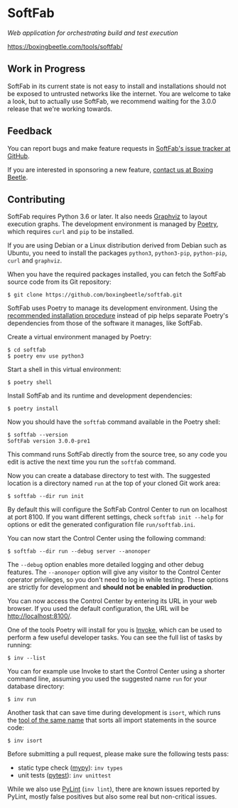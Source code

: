 SoftFab
=======

*Web application for orchestrating build and test execution*

<https://boxingbeetle.com/tools/softfab/>

Work in Progress
----------------

SoftFab in its current state is not easy to install and installations should not be exposed to untrusted networks like the internet. You are welcome to take a look, but to actually use SoftFab, we recommend waiting for the 3.0.0 release that we're working towards.

Feedback
--------

You can report bugs and make feature requests in [SoftFab's issue tracker at GitHub](https://github.com/boxingbeetle/softfab/issues).

If you are interested in sponsoring a new feature, [contact us at Boxing Beetle](https://boxingbeetle.com/contact/).

Contributing
------------

SoftFab requires Python 3.6 or later. It also needs [Graphviz](http://graphviz.org/) to layout execution graphs. The development environment is managed by [Poetry](https://poetry.eustace.io/), which requires `curl` and `pip` to be installed.

If you are using Debian or a Linux distribution derived from Debian such as Ubuntu, you need to install the packages `python3`, `python3-pip`, `python-pip`, `curl` and `graphviz`.

When you have the required packages installed, you can fetch the SoftFab source code from its Git repository:

    $ git clone https://github.com/boxingbeetle/softfab.git

SoftFab uses Poetry to manage its development environment. Using the [recommended installation procedure](https://github.com/sdispater/poetry#installation) instead of pip helps separate Poetry's dependencies from those of the software it manages, like SoftFab.

Create a virtual environment managed by Poetry:

    $ cd softfab
    $ poetry env use python3

Start a shell in this virtual environment:

    $ poetry shell

Install SoftFab and its runtime and development dependencies:

    $ poetry install

Now you should have the `softfab` command available in the Poetry shell:

    $ softfab --version
    SoftFab version 3.0.0-pre1

This command runs SoftFab directly from the source tree, so any code you edit is active the next time you run the `softfab` command.

Now you can create a database directory to test with. The suggested location is a directory named `run` at the top of your cloned Git work area:

    $ softfab --dir run init

By default this will configure the SoftFab Control Center to run on localhost at port 8100. If you want different settings, check `softfab init --help` for options or edit the generated configuration file `run/softfab.ini`.

You can now start the Control Center using the following command:

    $ softfab --dir run --debug server --anonoper

The `--debug` option enables more detailed logging and other debug features. The `--anonoper` option will give any visitor to the Control Center operator privileges, so you don't need to log in while testing. These options are strictly for development and **should not be enabled in production**.

You can now access the Control Center by entering its URL in your web browser. If you used the default configuration, the URL will be [http://localhost:8100/](http://localhost:8100/).

One of the tools Poetry will install for you is [Invoke](https://www.pyinvoke.org/), which can be used to perform a few useful developer tasks. You can see the full list of tasks by running:

    $ inv --list

You can for example use Invoke to start the Control Center using a shorter command line, assuming you used the suggested name `run` for your database directory:

    $ inv run

Another task that can save time during development is `isort`, which runs the [tool of the same name](https://timothycrosley.github.io/isort/) that sorts all import statements in the source code:

    $ inv isort

Before submitting a pull request, please make sure the following tests pass:

- static type check ([mypy](http://www.mypy-lang.org/)): `inv types`
- unit tests ([pytest](https://docs.pytest.org)): `inv unittest`

While we also use [PyLint](http://pylint.pycqa.org/) (`inv lint`), there are known issues reported by PyLint, mostly false positives but also some real but non-critical issues.
